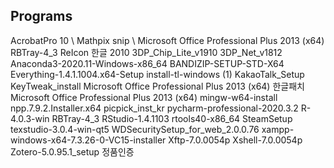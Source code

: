 ## Programs

AcrobatPro 10 \\
Mathpix snip \\
Microsoft Office Professional Plus 2013 (x64)
RBTray-4_3
ReIcon
한글 2010
3DP_Chip_Lite_v1910
3DP_Net_v1812
Anaconda3-2020.11-Windows-x86_64
BANDIZIP-SETUP-STD-X64
Everything-1.4.1.1004.x64-Setup
install-tl-windows (1)
KakaoTalk_Setup
KeyTweak_install
Microsoft Office Professional Plus 2013 (x64) 한글패치
Microsoft Office Professional Plus 2013 (x64)
mingw-w64-install
npp.7.9.2.Installer.x64
picpick_inst_kr
pycharm-professional-2020.3.2
R-4.0.3-win
RBTray-4_3
RStudio-1.4.1103
rtools40-x86_64
SteamSetup
texstudio-3.0.4-win-qt5
WDSecuritySetup_for_web_2.0.0.76
xampp-windows-x64-7.3.26-0-VC15-installer
Xftp-7.0.0054p
Xshell-7.0.0054p
Zotero-5.0.95.1_setup
정품인증
